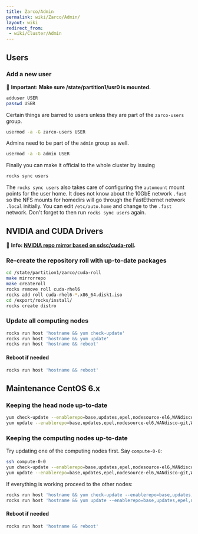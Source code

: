 ```yaml
---
title: Zarco/Admin
permalink: wiki/Zarco/Admin/
layout: wiki
redirect_from:
 - wiki/Cluster/Admin
---
```


Users
-----


### Add a new user

📖 **Important: Make sure /state/partition1/usr0 is mounted.**

```bash
adduser USER
passwd USER
```

Certain things are barred to users unless they are part of the `zarco-users` group.

```bash
usermod -a -G zarco-users USER
```

Admins need to be part of the `admin` group as well.

```bash
usermod -a -G admin USER
```

Finally you can make it official to the whole cluster by issuing

```bash
rocks sync users
```

The `rocks sync users` also takes care of configuring the `automount` mount points for the user home. It does not know about the 10GbE network `.fast` so the NFS mounts for homedirs will go through the FastEthernet network `.local` initially. You can edit `/etc/auto.home` and change to the `.fast` network. Don't forget to then run `rocks sync users` again.

NVIDIA and CUDA Drivers
-----------------------

📖 **Info: [NVIDIA repo mirror based on sdsc/cuda-roll](https://github.com/nscr/cuda-roll).**

### Re-create the repository roll with up-to-date packages

```bash
cd /state/partition1/zarco/cuda-roll
make mirrorrepo
make createroll
rocks remove roll cuda-rhel6
rocks add roll cuda-rhel6-*.x86_64.disk1.iso
cd /export/rocks/install/
rocks create distro
```

### Update all computing nodes

```bash
rocks run host 'hostname && yum check-update'
rocks run host 'hostname && yum update'
rocks run host 'hostname && reboot'
```

#### Reboot if needed

```bash
rocks run host 'hostname && reboot'
```

Maintenance CentOS 6.x
----------------------

### Keeping the head node up-to-date

```bash
yum check-update --enablerepo=base,updates,epel,nodesource-el6,WANdisco-git,WANdisco-svn
yum update --enablerepo=base,updates,epel,nodesource-el6,WANdisco-git,WANdisco-svn
```

### Keeping the computing nodes up-to-date

Try updating one of the computing nodes first. Say `compute-0-0`:

```bash
ssh compute-0-0
yum check-update --enablerepo=base,updates,epel,nodesource-el6,WANdisco-git,WANdisco-svn
yum update --enablerepo=base,updates,epel,nodesource-el6,WANdisco-git,WANdisco-svn
```

If everything is working proceed to the other nodes:

```bash
rocks run host 'hostname && yum check-update --enablerepo=base,updates,epel,nodesource-el6,WANdisco-git,WANdisco-svn'
rocks run host 'hostname && yum update --enablerepo=base,updates,epel,nodesource-el6,WANdisco-git,WANdisco-svn'
```

#### Reboot if needed

```bash
rocks run host 'hostname && reboot'
```
